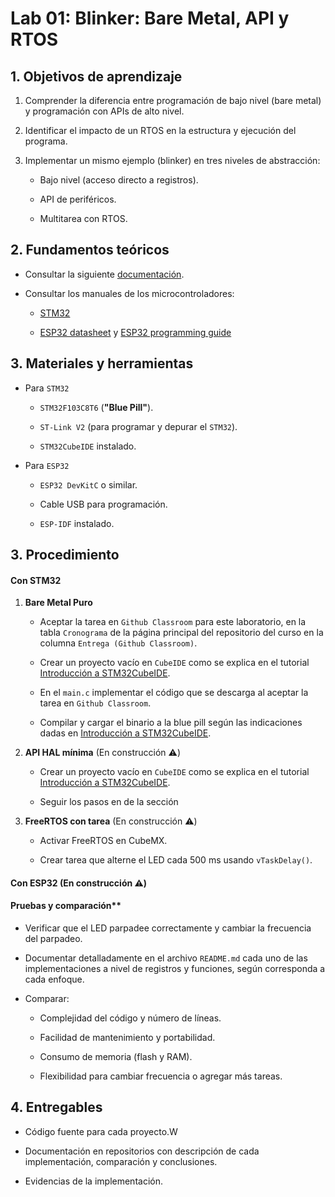 # Lab 01: Blinker: Bare Metal, API y RTOS

## 1. Objetivos de aprendizaje


1. Comprender la diferencia entre programación de bajo nivel (bare metal) y programación con APIs de alto nivel.

2. Identificar el impacto de un RTOS en la estructura y ejecución del programa.

3. Implementar un mismo ejemplo (blinker) en tres niveles de abstracción:

    * Bajo nivel (acceso directo a registros).

    * API de periféricos.

    * Multitarea con RTOS.


## 2. Fundamentos teóricos

* Consultar la siguiente [documentación](/labs/01_lab01/presentacion1.pdf).

* Consultar los manuales de los microcontroladores:

    * [STM32](/labs/01_lab01/stm32_reference_manual.pdf)

    * [ESP32 datasheet](/labs/01_lab01/esp32_reference_manual.pdf) y [ESP32 programming guide](https://docs.espressif.com/projects/esp-idf/en/stable/esp32/get-started/index.html)

## 3. Materiales y herramientas

* Para ```STM32```

    * ```STM32F103C8T6``` (**"Blue Pill"**).

    * ```ST-Link V2``` (para programar y depurar el ```STM32```).

    * ```STM32CubeIDE``` instalado.


* Para ```ESP32```

    * ```ESP32 DevKitC``` o similar.

    * Cable USB para programación.

    * ```ESP-IDF``` instalado.


## 3. Procedimiento

#### Con STM32

1. **Bare Metal Puro**

    * Aceptar la tarea en ```Github Classroom``` para este laboratorio, en la tabla ```Cronograma``` de la página principal del repositorio del curso en la columna ```Entrega (Github Classroom)```.  

    * Crear un proyecto vacío en ```CubeIDE``` como se explica en el tutorial [Introducción a STM32CubeIDE](/labs/01_lab01/tutorial_cubeIDE.md).

    * En el ```main.c``` implementar el código que se descarga al aceptar la tarea en ```Github Classroom```.

    * Compilar y cargar el binario a la blue pill según las indicaciones dadas en [Introducción a STM32CubeIDE](/labs/01_lab01/tutorial_cubeIDE.md).

2. **API HAL mínima** (En construcción ⚠️)


    * Crear un proyecto vacío en ```CubeIDE``` como se explica en el tutorial [Introducción a STM32CubeIDE](/labs/01_lab01/tutorial_cubeIDE.md).

    * Seguir los pasos en de la sección[]()

3. **FreeRTOS con tarea** (En construcción ⚠️)

    * Activar FreeRTOS en CubeMX.

    * Crear tarea que alterne el LED cada $500$ ms usando ```vTaskDelay()```.

#### Con ESP32 (En construcción ⚠️)

#### Pruebas y comparación**

* Verificar que el LED parpadee correctamente y cambiar la frecuencia del parpadeo.

* Documentar detalladamente en el archivo ```README.md``` cada uno de las implementaciones a nivel de registros y funciones, según corresponda a cada enfoque.

* Comparar:

    * Complejidad del código y número de líneas.

    * Facilidad de mantenimiento y portabilidad.

    * Consumo de memoria (flash y RAM).

    * Flexibilidad para cambiar frecuencia o agregar más tareas.

## 4. Entregables

* Código fuente para cada proyecto.W

* Documentación en repositorios con descripción de cada implementación, comparación y conclusiones.

* Evidencias de la implementación.
